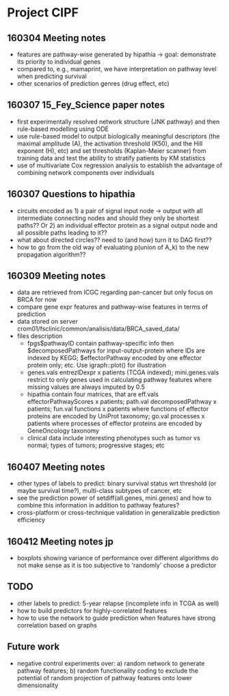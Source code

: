 # Project CIPF

## 160304 Meeting notes

- features are pathway-wise generated by hipathia -> goal: demonstrate its priority to individual genes
- compared to, e.g., mamaprint, we have interpretation on pathway level when predicting survival 
- other scenarios of prediction genres (drug effect, etc)

## 160307 15_Fey_Science paper notes

- first experimentally resolved network structure (JNK pathway) and then rule-based modelling using ODE
- use rule-based model to output biologically meaningful descriptors (the maximal amplitude (A), the activation threshold (K50), and the Hill exponent (H), etc) and set thresholds (Kaplan-Meier scanner) from training data and test the ability to stratify patients by KM statistics
- use of multivariate Cox regression analysis to establish the advantage of combining network components over individuals

## 160307 Questions to hipathia

- circuits encoded as 1) a pair of signal input node -> output with all intermediate connecting nodes and should they only be shortest paths?? Or 2) an individual effector protein as a signal output node and all possible paths leading to it??
- what about directed circles?? need to (and how) turn it to DAG first??
- how to go from the old way of evaluating p(union of A_k) to the new propagation algorithm??

## 160309 Meeting notes

- data are retrieved from ICGC regarding pan-cancer but only focus on BRCA for now
- compare gene expr features and pathway-wise features in terms of prediction
- data stored on server crom01/fsclinic/common/analisis/data/BRCA_saved_data/
- files description
    - fpgs$pathwayID contain pathway-specific info then $decomposedPathways for input-output-protein where IDs are indexed by KEGG; $effectorPathway encoded by one effector protein only; etc. Use igraph::plot() for illustration
    - genes.vals entrezIDexpr x patients (TCGA indexed); mini.genes.vals restrict to only genes used in calculating pathway features where missing values are always imputed by 0.5
    - hipathia contain four matrices, that are eff.vals effectorPathwayScores x patients; path.val decomposedPathway x patients; fun.val functions x patients where functions of effector proteins are encoded by UniProt taxonomy; go.val processes x patients where processes of effector proteins are encoded by GeneOncology taxonomy
    - clinical data include interesting phenotypes such as tumor vs normal; types of tumors; progressive stages; etc

## 160407 Meeting notes

- other types of labels to predict: binary survival status wrt threshold (or maybe survival time?), multi-class subtypes of cancer, etc
- see the prediction power of setdiff(all.genes, mini.genes) and how to combine this information in addition to pathway features?
- cross-platform or cross-technique validation in generalizable prediction efficiency

## 160412 Meeting notes jp 

- boxplots showing variance of performance over different algorithms do not make sense as it is too subjective to 'randomly' choose a predictor

## TODO

- other labels to predict: 5-year relapse (incomplete info in TCGA as well)
- how to build predictors for highly-correlated features
- how to use the network to guide prediction when features have strong correlation based on graphs

## Future work

- negative control experiments over: a) random network to generate pathway features; b) random functionality coding to exclude the potential of random projection of pathway features onto lower dimensionality

